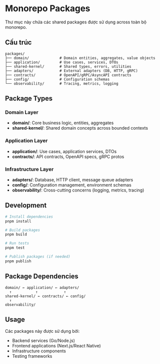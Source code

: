 # Monorepo Packages

Thư mục này chứa các shared packages được sử dụng across toàn bộ monorepo.

## Cấu trúc

```
packages/
├── domain/              # Domain entities, aggregates, value objects
├── application/         # Use cases, services, DTOs
├── shared-kernel/       # Shared types, errors, utilities
├── adapters/            # External adapters (DB, HTTP, gRPC)
├── contracts/           # OpenAPI/gRPC/AsyncAPI contracts
├── config/              # Configuration schemas
└── observability/       # Tracing, metrics, logging
```

## Package Types

### Domain Layer
- **domain/**: Core business logic, entities, aggregates
- **shared-kernel/**: Shared domain concepts across bounded contexts

### Application Layer
- **application/**: Use cases, application services, DTOs
- **contracts/**: API contracts, OpenAPI specs, gRPC protos

### Infrastructure Layer
- **adapters/**: Database, HTTP client, message queue adapters
- **config/**: Configuration management, environment schemas
- **observability/**: Cross-cutting concerns (logging, metrics, tracing)

## Development

```bash
# Install dependencies
pnpm install

# Build packages
pnpm build

# Run tests
pnpm test

# Publish packages (if needed)
pnpm publish
```

## Package Dependencies

```
domain/ ← application/ ← adapters/
  ↑           ↑            ↑
shared-kernel/ ← contracts/ ← config/
  ↑
observability/
```

## Usage

Các packages này được sử dụng bởi:
- Backend services (Go/Node.js)
- Frontend applications (Next.js/React Native)
- Infrastructure components
- Testing frameworks
